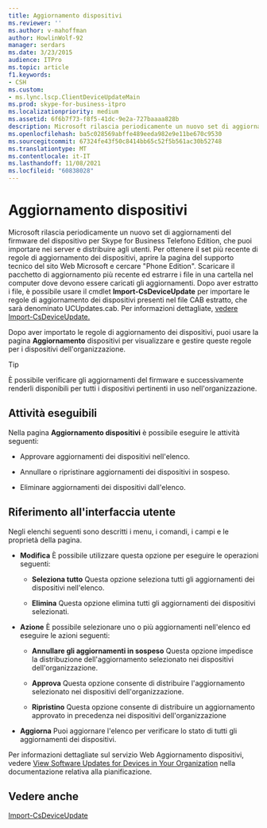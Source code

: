 ```yaml
---
title: Aggiornamento dispositivi
ms.reviewer: ''
ms.author: v-mahoffman
author: HowlinWolf-92
manager: serdars
ms.date: 3/23/2015
audience: ITPro
ms.topic: article
f1.keywords:
- CSH
ms.custom:
- ms.lync.lscp.ClientDeviceUpdateMain
ms.prod: skype-for-business-itpro
ms.localizationpriority: medium
ms.assetid: 6f6b7f73-f8f5-41dc-9e2a-727baaaa828b
description: Microsoft rilascia periodicamente un nuovo set di aggiornamenti del firmware del dispositivo per Skype for Business Telefono Edition, che puoi importare nei server e distribuire agli utenti. Per ottenere il set più recente di regole di aggiornamento dei dispositivi, accedere alla pagina Guida e supporto tecnico del sito Web Microsoft e cercarePhone Edition.Scaricare il pacchetto di aggiornamento più recente ed estrarre i file in una cartella del computer in cui devono essere caricati gli aggiornamenti. Dopo aver estratto i file, è possibile usare il cmdlet Import-CsDeviceUpdate per importare le regole di aggiornamento dei dispositivi presenti nel file CAB estratto, che sarà denominato UCUpdates.cab. Per informazioni dettagliate, vedere Import-CsDeviceUpdate.
ms.openlocfilehash: ba5c028569abffe489eeda982e9e11be670c9530
ms.sourcegitcommit: 67324fe43f50c8414bb65c52f5b561ac30b52748
ms.translationtype: MT
ms.contentlocale: it-IT
ms.lasthandoff: 11/08/2021
ms.locfileid: "60838028"
---
```

# <a name="device-update"></a>Aggiornamento dispositivi

Microsoft rilascia periodicamente un nuovo set di aggiornamenti del firmware del dispositivo per Skype for Business Telefono Edition, che puoi importare nei server e distribuire agli utenti. Per ottenere il set più recente di regole di aggiornamento dei dispositivi, aprire la pagina del supporto tecnico del sito Web Microsoft e cercare "Phone Edition". Scaricare il pacchetto di aggiornamento più recente ed estrarre i file in una cartella nel computer dove devono essere caricati gli aggiornamenti. Dopo aver estratto i file, è possibile usare il cmdlet **Import-CsDeviceUpdate** per importare le regole di aggiornamento dei dispositivi presenti nel file CAB estratto, che sarà denominato UCUpdates.cab. Per informazioni dettagliate, [vedere Import-CsDeviceUpdate.](/powershell/module/skype/import-csdeviceupdate?view=skype-ps)

Dopo aver importato le regole di aggiornamento dei dispositivi, puoi usare la pagina **Aggiornamento** dispositivi per visualizzare e gestire queste regole per i dispositivi dell'organizzazione.

> [!TIP]
> È possibile verificare gli aggiornamenti del firmware e successivamente renderli disponibili per tutti i dispositivi pertinenti in uso nell'organizzazione.

## <a name="tasks-you-can-perform"></a>Attività eseguibili

Nella pagina **Aggiornamento dispositivi** è possibile eseguire le attività seguenti:

- Approvare aggiornamenti dei dispositivi nell'elenco.

- Annullare o ripristinare aggiornamenti dei dispositivi in sospeso.

- Eliminare aggiornamenti dei dispositivi dall'elenco.

## <a name="ui-reference"></a>Riferimento all'interfaccia utente

Negli elenchi seguenti sono descritti i menu, i comandi, i campi e le proprietà della pagina.

- **Modifica** È possibile utilizzare questa opzione per eseguire le operazioni seguenti:

  - **Seleziona tutto** Questa opzione seleziona tutti gli aggiornamenti dei dispositivi nell'elenco.

  - **Elimina** Questa opzione elimina tutti gli aggiornamenti dei dispositivi selezionati.

- **Azione** È possibile selezionare uno o più aggiornamenti nell'elenco ed eseguire le azioni seguenti:

  - **Annullare gli aggiornamenti in sospeso** Questa opzione impedisce la distribuzione dell'aggiornamento selezionato nei dispositivi dell'organizzazione.

  - **Approva** Questa opzione consente di distribuire l'aggiornamento selezionato nei dispositivi dell'organizzazione.

  - **Ripristino** Questa opzione consente di distribuire un aggiornamento approvato in precedenza nei dispositivi dell'organizzazione

- **Aggiorna** Puoi aggiornare l'elenco per verificare lo stato di tutti gli aggiornamenti dei dispositivi.

Per informazioni dettagliate sul servizio Web Aggiornamento dispositivi, vedere [View Software Updates for Devices in Your Organization](/previous-versions/office/lync-server-2013/lync-server-2013-view-software-updates-for-devices-in-your-organization) nella documentazione relativa alla pianificazione.
## <a name="see-also"></a>Vedere anche

[Import-CsDeviceUpdate](/powershell/module/skype/import-csdeviceupdate?view=skype-ps)